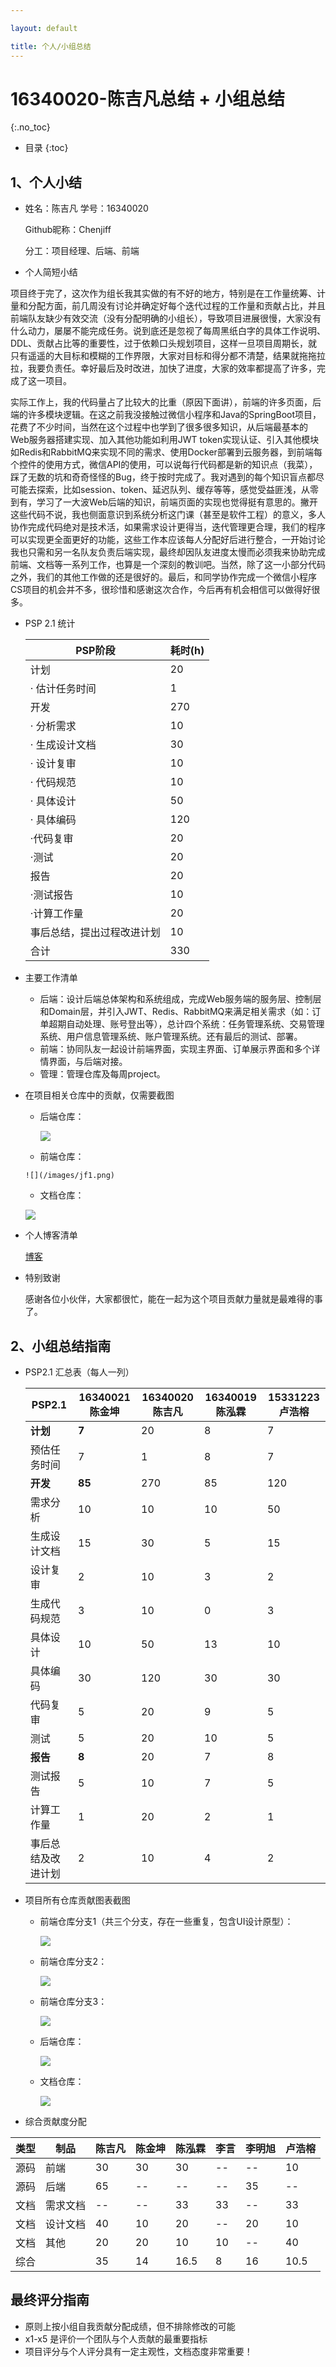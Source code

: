 ```yaml
---

layout: default

title: 个人/小组总结
---
```


# 16340020-陈吉凡总结 + 小组总结

{:.no_toc}

* 目录
{:toc}
## 1、个人小结

* 姓名：陈吉凡  学号：16340020

    Github昵称：Chenjiff

    分工：项目经理、后端、前端

* 个人简短小结

项目终于完了，这次作为组长我其实做的有不好的地方，特别是在工作量统筹、计量和分配方面，前几周没有讨论并确定好每个迭代过程的工作量和贡献占比，并且前端队友缺少有效交流（没有分配明确的小组长），导致项目进展很慢，大家没有什么动力，屡屡不能完成任务。说到底还是忽视了每周黑纸白字的具体工作说明、DDL、贡献占比等的重要性，过于依赖口头规划项目，这样一旦项目周期长，就只有遥遥的大目标和模糊的工作界限，大家对目标和得分都不清楚，结果就拖拖拉拉，我要负责任。幸好最后及时改进，加快了进度，大家的效率都提高了许多，完成了这一项目。

实际工作上，我的代码量占了比较大的比重（原因下面讲），前端的许多页面，后端的许多模块逻辑。在这之前我没接触过微信小程序和Java的SpringBoot项目，花费了不少时间，当然在这个过程中也学到了很多很多知识，从后端最基本的Web服务器搭建实现、加入其他功能如利用JWT token实现认证、引入其他模块如Redis和RabbitMQ来实现不同的需求、使用Docker部署到云服务器，到前端每个控件的使用方式，微信API的使用，可以说每行代码都是新的知识点（我菜），踩了无数的坑和奇奇怪怪的Bug，终于按时完成了。我对遇到的每个知识盲点都尽可能去探索，比如session、token、延迟队列、缓存等等，感觉受益匪浅，从零到有，学习了一大波Web后端的知识，前端页面的实现也觉得挺有意思的。撇开这些代码不说，我也侧面意识到系统分析这门课（甚至是软件工程）的意义，多人协作完成代码绝对是技术活，如果需求设计更得当，迭代管理更合理，我们的程序可以实现更全面更好的功能，这些工作本应该每人分配好后进行整合，一开始讨论我也只需和另一名队友负责后端实现，最终却因队友进度太慢而必须我来协助完成前端、文档等一系列工作，也算是一个深刻的教训吧。当然，除了这一小部分代码之外，我们的其他工作做的还是很好的。最后，和同学协作完成一个微信小程序CS项目的机会并不多，很珍惜和感谢这次合作，今后再有机会相信可以做得好很多。

* PSP 2.1 统计

    | PSP阶段                    | 耗时(h) |
    | -------------------------- | ------- |
    | 计划                       | 20      |
    | · 估计任务时间             | 1       |
    | 开发                       | 270     |
    | · 分析需求                 | 10      |
    | · 生成设计文档             | 30      |
    | · 设计复审                 | 10      |
    | · 代码规范                 | 10      |
    | · 具体设计                 | 50      |
    | · 具体编码                 | 120     |
    | ·代码复审                  | 20      |
    | ·测试                      | 20      |
    | 报告                       | 20      |
    | ·测试报告                  | 10      |
    | ·计算工作量                | 20      |
    | 事后总结，提出过程改进计划 | 10      |
    | 合计                       | 330     |

* 主要工作清单
    
    - 后端：设计后端总体架构和系统组成，完成Web服务端的服务层、控制层和Domain层，并引入JWT、Redis、RabbitMQ来满足相关需求（如：订单超期自动处理、账号登出等），总计四个系统：任务管理系统、交易管理系统、用户信息管理系统、账户管理系统。还有最后的测试、部署。
    - 前端：协同队友一起设计前端界面，实现主界面、订单展示界面和多个详情界面，与后端对接。
    - 管理：管理仓库及每周project。
    
* 在项目相关仓库中的贡献，仅需要截图

    * 后端仓库：    

      ![](/images/jf2.png)  

    *  前端仓库：

      ![](/images/jf1.png)  

    * 文档仓库：

    ![](/images/jf3.png)  

* 个人博客清单

    [博客](https://chenjiff.github.io/)

* 特别致谢

    感谢各位小伙伴，大家都很忙，能在一起为这个项目贡献力量就是最难得的事了。

## 2、小组总结指南

* PSP2.1 汇总表（每人一列）

  | PSP2.1             | 16340021陈金坤 | 16340020陈吉凡 | 16340019陈泓霖 | 15331223卢浩榕 |
  | ------------------ | -------------- | -------------- | -------------- | -------------- |
  | **计划**           | **7**          | 20             | 8              | 7              |
  | 预估任务时间       | 7              | 1              | 8              | 7              |
  | **开发**           | **85**         | 270            | 85             | 120            |
  | 需求分析           | 10             | 10             | 10             | 50             |
  | 生成设计文档       | 15             | 30             | 5              | 15             |
  | 设计复审           | 2              | 10             | 3              | 2              |
  | 生成代码规范       | 3              | 10             | 0              | 3              |
  | 具体设计           | 10             | 50             | 13             | 10             |
  | 具体编码           | 30             | 120            | 30             | 30             |
  | 代码复审           | 5              | 20             | 9              | 5              |
  | 测试               | 5              | 20             | 10             | 5              |
  | **报告**           | **8**          | 20             | 7              | 8              |
  | 测试报告           | 5              | 10             | 7              | 5              |
  | 计算工作量         | 1              | 20             | 2              | 1              |
  | 事后总结及改进计划 | 2              | 10             | 4              | 2              |

* 项目所有仓库贡献图表截图

  * 前端仓库分支1（共三个分支，存在一些重复，包含UI设计原型）：

    ![](/images/all1.png)    

  * 前端仓库分支2：  

    ![](/images/all2.png)  

  * 前端仓库分支3：

    ![](/images/all6.png)      

  * 后端仓库：  

    ![](/images/all5.png)    

  * 文档仓库：

    ![](/images/all3.png)  

* 综合贡献度分配

| 类型 | 制品     | 陈吉凡 | 陈金坤 | 陈泓霖 | 李言 | 李明旭 | 卢浩榕 |
| ---- | -------- | ------ | ------ | ------ | ---- | ------ | ------ |
| 源码 | 前端     | 30     | 30     | 30     | --   | --     | 10     |
| 源码 | 后端     | 65     | --     | --     | --   | 35     | --     |
| 文档 | 需求文档 | --     | --     | 33     | 33   | --     | 33     |
| 文档 | 设计文档 | 40     | 10     | 20     | --   | 20     | 10     |
| 文档 | 其他     | 20     | 20     | 10     | 10   | --     | 40     |
| 综合 |          | 35     | 14     | 16.5   | 8    | 16     | 10.5   |

## 最终评分指南

* 原则上按小组自我贡献分配成绩，但不排除修改的可能
* x1-x5 是评价一个团队与个人贡献的最重要指标
* 项目评分与个人评分具有一定主观性，文档态度非常重要！